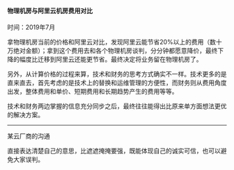 #### 物理机房与阿里云机房费用对比

时间：2019年7月

拿物理机房当前的价格和阿里云对比，发现阿里云能节省20%以上的费用（数十万绝对金额）；拿到这个费用去和各个物理机房谈判，分分钟都愿意降价，最终下降的幅度比迁移到阿里云还能更节省。最终决定将业务留在物理机房了。

另外，从计算价格的过程来算，技术和财务的思考方式确实不一样。技术更多的是直来直去，首先考虑的是技术上的替换和运维管理的方便性，而财务则从费用角度出发，整体费用和单价、短期费用和长期趋势产生的费用等等。

技术和财务两边掌握的信息充分同步之后，最终往往能得出比原来单方面想法更优的解决方案。

---

某云厂商的沟通

直接表达清楚自己的意思，比遮遮掩掩要强，既能体现自己的诚实可信，也可以避免大家误判。

